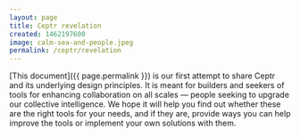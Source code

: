 ```yaml
---
layout: page
title: Ceptr revelation
created: 1462197600
image: calm-sea-and-people.jpeg
permalink: /ceptr/revelation
---
```

[This document]({{ page.permalink }}) is our first attempt to share Ceptr and its underlying design principles. It is meant for builders and seekers of tools for enhancing collaboration on all scales — people seeking to upgrade our collective intelligence. We hope it will help you find out whether these are the right tools for your needs, and if they are, provide ways you can help improve the tools or implement your own solutions with them.
